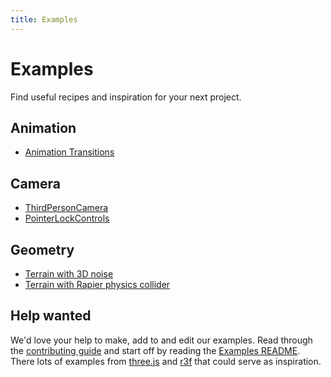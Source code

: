 ```yaml
---
title: Examples
---
```


# Examples

Find useful recipes and inspiration for your next project.

## Animation

- [Animation Transitions](./animation-transitions.md)

## Camera

- [ThirdPersonCamera](./third-person-camera.md)
- [PointerLockControls](./pointer-lock-controls.md)

## Geometry

- [Terrain with 3D noise](./terrain.md)
- [Terrain with Rapier physics collider](./terrain-heightfield.md)

<!-- - [portals](https://threejs.org/examples/#webgl_portal) (WIP - three.js example) -->

<!-- ## Lights

- [cascading shadow maps](https://threejs.org/examples/#webgl_shadowmap_csm) (WIP - three.js example)

## Materials

- [Combine material variations](https://threejs.org/examples/?q=material#webgl_materials_variations_toon) (WIP - three.js example)

## Postprocessing

- [Transitioning between scenes](https://threejs.org/examples/?q=postprocess#webgl_postprocessing_crossfade) (WIP - three.js example) -->

## Help wanted

We'd love your help to make, add to and edit our examples. Read through the [contributing guide](https://github.com/threlte/threlte/blob/main/CONTRIBUTING.md) and start off by reading the [Examples README](https://github.com/threlte/threlte/blob/main/apps/docs/src/examples/README.md). There lots of examples from [three.js](https://threejs.org/examples/#webgl_animation_keyframes) and [r3f](https://docs.pmnd.rs/react-three-fiber/getting-started/examples) that could serve as inspiration.
